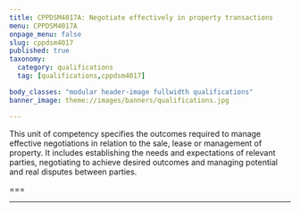 ```yaml
---
title: CPPDSM4017A: Negotiate effectively in property transactions
menu: CPPDSM4017A
onpage_menu: false
slug: cppdsm4017
published: true
taxonomy:
  category: qualifications
  tag: [qualifications,cppdsm4017]

body_classes: "modular header-image fullwidth qualifications"
banner_image: theme://images/banners/qualifications.jpg

---
```


This unit of competency specifies the outcomes required to manage effective negotiations in relation to the sale, lease or management of property. It includes establishing the needs and expectations of relevant parties, negotiating to achieve desired outcomes and managing potential and real disputes between parties.

===

---
